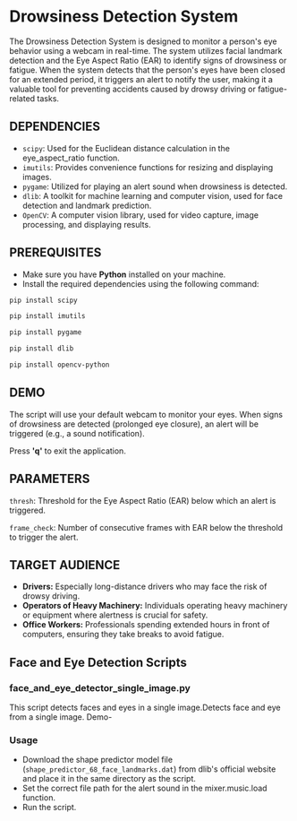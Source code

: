 # Drowsiness Detection System

The Drowsiness Detection System is designed to monitor a person's eye behavior using a webcam in real-time. The system utilizes facial landmark detection and the Eye Aspect Ratio (EAR) to identify signs of drowsiness or fatigue. When the system detects that the person's eyes have been closed for an extended period, it triggers an alert to notify the user, making it a valuable tool for preventing accidents caused by drowsy driving or fatigue-related tasks.


## DEPENDENCIES 
- `scipy`: Used for the Euclidean distance calculation in the eye_aspect_ratio function.
- `imutils`: Provides convenience functions for resizing and displaying images.
- `pygame`: Utilized for playing an alert sound when drowsiness is detected.
- `dlib`: A toolkit for machine learning and computer vision, used for face detection and landmark prediction.
- `OpenCV`: A computer vision library, used for video capture, image processing, and displaying results.

## PREREQUISITES 
- Make sure you have **Python** installed on your machine.
- Install the required dependencies using the following command: 
```bash
pip install scipy

pip install imutils

pip install pygame

pip install dlib

pip install opencv-python
```

## DEMO

The script will use your default webcam to monitor your eyes.
When signs of drowsiness are detected (prolonged eye closure), an alert will be triggered (e.g., a sound notification).

Press **'q'** to exit the application.
## PARAMETERS

`thresh`: Threshold for the Eye Aspect Ratio (EAR) below which an alert is triggered.

`frame_check`: Number of consecutive frames with EAR below the threshold to trigger the alert.
## TARGET AUDIENCE 

- **Drivers:** Especially long-distance drivers who may face the risk of drowsy driving.
- **Operators of Heavy Machinery:** Individuals operating heavy machinery or equipment where alertness is crucial for safety.
- **Office Workers:** Professionals spending extended hours in front of computers, ensuring they take breaks to avoid fatigue.

## Face and Eye Detection Scripts

### face_and_eye_detector_single_image.py
This script detects faces and eyes in a single image.Detects face and eye from a single image. Demo-

### Usage
- Download the shape predictor model file (`shape_predictor_68_face_landmarks.dat`) from dlib's official website and place it in the same directory as the script.
- Set the correct file path for the alert sound in the mixer.music.load function.
- Run the script.
